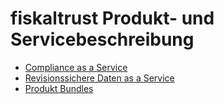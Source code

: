 # fiskaltrust Produkt- und Servicebeschreibung
- [Compliance as a Service](compliance-as-a-service/overview.md)
- [Revisionssichere Daten as a Service](revisionssichere-daten-as-a-service/overview.md)
- [Produkt Bundles](produkt-bundles)